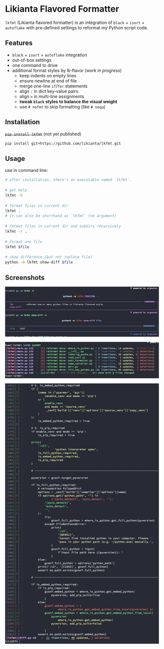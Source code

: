 # Likianta Flavored Formatter

`lkfmt` (Likianta flavored formatter) is an integration of `black` + `isort` +
`autoflake` with pre-defined settings to reformat my Python script code.

## Features

- `black` + `isort` + `autoflake` integration
- out-of-box settings
- one command to drive
- additional format styles by lk-flavor (*work in progress*)
    - keep indents on empty lines
    - ensure newline at end of file
    - merge one-line `if`/`for` statements
    - align `:` in dict key-value pairs
    - align `=` in multi-line assignments
    - **tweak `black` styles to balance the visual weight**
    - use `# nofmt` to skip formatting (like `# noqa`)

## Installation

<strike><code>pip install lkfmt</code></strike> (not yet published)

```sh
pip install git+https://github.com/likianta/lkfmt.git
```

## Usage

use in command line:

```sh
# after installation, there's an executable named `lkfmt`.

# get help
lkfmt -h

# format files in current dir
lkfmt .
# it can also be shorthand as `lkfmt` (no argument)

# format files in current dir and subdirs recursively
lkfmt -r .

# format one file
lkfmt $file

# show difference (but not inplace file)
python -m lkfmt show-diff $file
```

## Screenshots

![](./.assets/125758.png)

![](./.assets/125742.png)

![](./.assets/125801.png)
